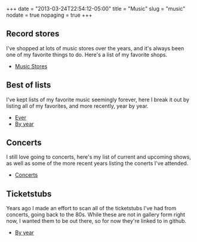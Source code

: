 +++
date = "2013-03-24T22:54:12-05:00"
title = "Music"
slug = "music"
nodate = true
nopaging = true
+++

## Record stores

I've shopped at lots of music stores over the years, and it's always been one of my favorite things to do. Here's a list of my favorite shops.

* [Music Stores](/music-stores)

## Best of lists

I've kept lists of my favorite music seemingly forever, here I break it out by listing all of my favorites, and more recently, year by year.

* [Ever](/music-best-ever)
* [By year](/music-best-by-year)

## Concerts

I still love going to concerts, here's my list of current and upcoming shows, as well as some of the more recent years listing the conerts I've attended.

* [Concerts](/music-concerts)

## Ticketstubs

Years ago I made an effort to scan all of the ticketstubs I've had from concerts, going back to the 80s. While these are not in gallery form right now, I wanted them to be out there, so for now they're linked to in github. 

* [By year](https://github.com/philcryer/wwebsites/tree/master/ticketstubs.philcryer.com/galleries)
